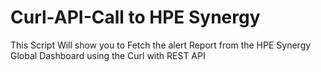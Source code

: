 # Curl-API-Call to HPE Synergy
This Script Will show you to Fetch the alert Report from the HPE Synergy Global Dashboard using the Curl with REST API
